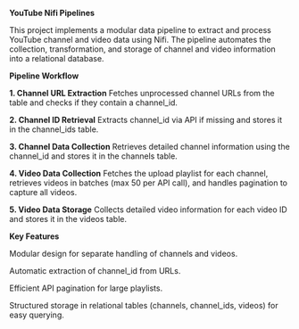 **YouTube Nifi Pipelines**

This project implements a modular data pipeline to extract and process YouTube channel and video data using Nifi. The pipeline automates the collection, transformation, and storage of channel and video information into a relational database.

**Pipeline Workflow**

  **1. Channel URL Extraction**
    Fetches unprocessed channel URLs from the table and checks if they contain a channel_id.

  **2. Channel ID Retrieval**
    Extracts channel_id via API if missing and stores it in the channel_ids table.

  **3. Channel Data Collection**
    Retrieves detailed channel information using the channel_id and stores it in the channels table.

  **4. Video Data Collection**
    Fetches the upload playlist for each channel, retrieves videos in batches (max 50 per API call), and handles pagination to capture all videos.

  **5. Video Data Storage**
    Collects detailed video information for each video ID and stores it in the videos table.

    

**Key Features**

Modular design for separate handling of channels and videos.

Automatic extraction of channel_id from URLs.

Efficient API pagination for large playlists.

Structured storage in relational tables (channels, channel_ids, videos) for easy querying.

